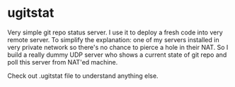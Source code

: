 # ugitstat

Very simple git repo status server. I use it to deploy a fresh code into very remote server.
To simplify the explanation: one of my servers installed in very private network so there's no chance to pierce a hole in their NAT.
So I build a really dummy UDP server who shows a current state of git repo and poll this server from NAT'ed machine.

Check out .ugitstat file to understand anything else.
